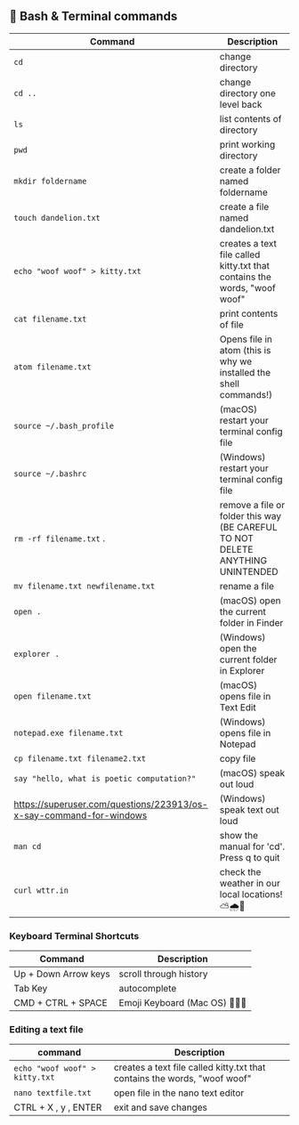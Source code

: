 ## 🎲 Bash & Terminal commands

| Command                                    | Description                                   |
| ------------------------------------------ | --------------------------------------------- |
| `cd`                                       | change directory                              |
| `cd ..`                                    | change directory one level back               |
| `ls`                                       | list contents of directory                    |
| `pwd`                                      | print working directory                       |
| `mkdir foldername`                         | create a folder named foldername              |
| `touch dandelion.txt`                      | create a file named dandelion.txt             |
| `echo "woof woof" > kitty.txt`             | creates a text file called kitty.txt that contains the words, "woof woof"|
| `cat filename.txt`                         | print contents of file                        |
| `atom filename.txt`                        | Opens file in atom (this is why we installed the shell commands!)|
| `source ~/.bash_profile`                   | (macOS) restart your terminal config file     |
| `source ~/.bashrc`                         | (Windows) restart your terminal config file   |
| `rm -rf filename.txt` .                    | remove a file or folder this way (BE CAREFUL TO NOT DELETE ANYTHING UNINTENDED|
| `mv filename.txt newfilename.txt`          | rename a file                                 |
| `open .`                                   | (macOS) open the current folder in Finder     |
| `explorer .`                           | (Windows) open the current folder in Explorer |
| `open filename.txt`                        | (macOS) opens file in Text Edit               |
| `notepad.exe filename.txt`                 | (Windows) opens file in Notepad               |
| `cp filename.txt filename2.txt`            | copy file                                     |
| `say "hello, what is poetic computation?"` | (macOS) speak out loud                        |
| https://superuser.com/questions/223913/os-x-say-command-for-windows|(Windows) speak text out loud|
| `man cd`                                   | show the manual for 'cd'. Press q to quit     |
| `curl wttr.in`                             | check the weather in our local locations!⛅️🌧🌈|



### Keyboard Terminal Shortcuts
| Command               | Description            |
|-----------------------|------------------------|
| Up + Down Arrow keys | scroll through history |
| Tab Key               | autocomplete           |
|CMD + CTRL + SPACE     |Emoji Keyboard (Mac OS) 🍒🦋🥬|


### Editing a text file
| command              | Description                       |
| -------------------- | --------------------------------- |
|`echo "woof woof" > kitty.txt` | creates a text file called kitty.txt that contains the words, "woof woof"|
| `nano textfile.txt`  | open file in the nano text editor |
| CTRL + X , y , ENTER | exit and save changes             |
